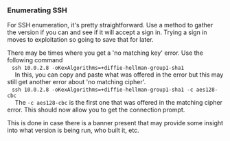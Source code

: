### Enumerating SSH

For SSH enumeration, it's pretty straightforward.  Use a method to gather the version if you can and see if it will accept a sign in.  Trying a sign in moves to exploitation so going to save that for later.

There may be times where you get a 'no matching key' error.  Use the following command  
&ensp;	`ssh 10.0.2.8 -oKexAlgorithms=+diffie-hellman-group1-sha1`  
&ensp;&ensp;		In this, you can copy and paste what was offered in the error but this may still get another error about 'no matching cipher'.  
&ensp;	`ssh 10.0.2.8 -oKexAlgorithms=+diffie-hellman-group1-sha1 -c aes128-cbc`  
&ensp;&ensp;		The `-c aes128-cbc` is the first one that was offered in the matching cipher error.  This should now allow you to get the connection prompt.  

This is done in case there is a banner present that may provide some insight into what version is being run, who built it, etc.
